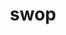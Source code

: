 ---
category: 4-letters
denotation: null
name: swop
reference_link: https://www.etymonline.com/word/swop
root_language: null
root_name: null
title: swop
type: free
word_sums:
- respelling: swop
  sum: 'Swop + '
---